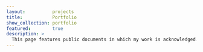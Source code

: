 ```yaml
---
layout:          projects
title:           Portfolio
show_collection: portfolio
featured:        true
description: >
  This page features public documents in which my work is acknowledged.
---
```

